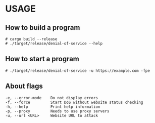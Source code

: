 # USAGE

## How to build a program
```
# cargo build --release
# ./target/release/denial-of-service --help
```

## How to start a program
```
# ./target/release/denial-of-service -u https://example.com -fpe
```

## About flags
```
-e, --error-mode    Do not display errors
-f, --force         Start DoS without website status checking
-h, --help          Print help information
-p, --proxy         Needs to use proxy servers
-u, --url <URL>     Website URL to attack
```
